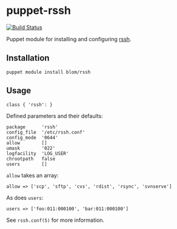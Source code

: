 puppet-rssh
===========

[![Build Status](https://secure.travis-ci.org/blom/puppet-rssh.png)](https://travis-ci.org/blom/puppet-rssh)

Puppet module for installing and configuring [rssh][1].

Installation
------------

    puppet module install blom/rssh

Usage
-----

    class { 'rssh': }

Defined parameters and their defaults:

    package      'rssh'
    config_file  '/etc/rssh.conf'
    config_mode  '0644'
    allow        []
    umask        '022'
    logfacility  'LOG_USER'
    chrootpath   false
    users        []

`allow` takes an array:

    allow => ['scp', 'sftp', 'cvs', 'rdist', 'rsync', 'svnserve']

As does `users`:

    users => ['foo:011:000100', 'bar:011:000100']

See `rssh.conf(5)` for more information.

[1]: http://www.pizzashack.org/rssh/
